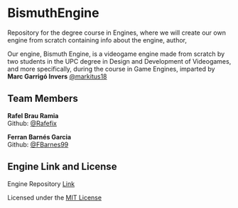 # BismuthEngine
Repository for the degree course in Engines, where we will create our own engine from scratch
containing info about the engine, author,

Our engine, Bismuth Engine, is a videogame engine made from scratch by two students in the 
UPC degree in Design and Development of Videogames, and more specifically, during the course in 
Game Engines, imparted by **Marc Garrigó Invers** [@markitus18](https://github.com/markitus18)

## Team Members 

**Rafel Brau Ramia**   
Github: [@Rafefix](https://github.com/Rafefix) 

**Ferran Barnés Garcia**  
Github: [@FBarnes99](https://github.com/FBarnes99) 

## Engine Link and License

Engine Repository 
[Link](https://github.com/Rafefix/BismuthEngine)


Licensed under the [MIT License](LICENSE.txt)
